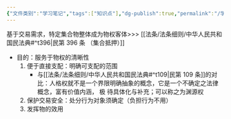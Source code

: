 ```yaml
---
{"文件类别":"学习笔记","tags":["知识点"],"dg-publish":true,"permalink":"/学习笔记studyup/知识点cheese/浮动抵押权/","dgPassFrontmatter":true,"created":"2024-10-16T12:01:46.932+08:00","updated":"2024-10-16T12:02:15.361+08:00"}
---
```


基于交易需求，特定集合物整体成为物权客体>>> [[法条/法条细则/中华人民共和国民法典#^t396\|民第 396 条 （集合抵押）]] 
- 目的：服务于物权的清晰性
	1. 便于直接支配：明确可支配的范围
		- 与[[法条/法条细则/中华人民共和国民法典#^t109\|民第 109 条]]的对比：人格权就不是一个界限明确抽象的概念，它是一个不确定之法律概念，富有价值内涵， 极 待具体化与补充；可以称之为渊源权
	2. 保护交易安全：处分行为对象须确定（负担行为不用）
	3. 发挥物的效用
